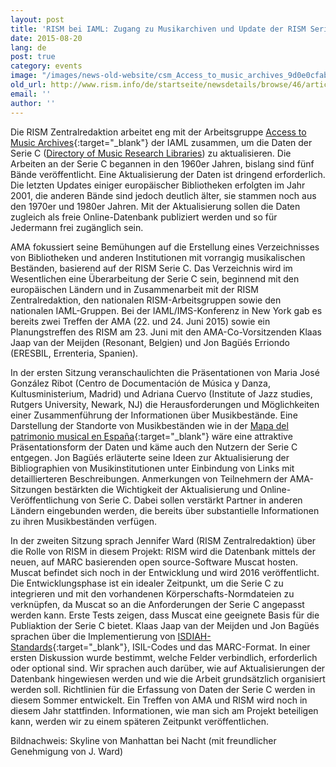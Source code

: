 ```yaml
---
layout: post
title: 'RISM bei IAML: Zugang zu Musikarchiven und Update der RISM Serie C'
date: 2015-08-20
lang: de
post: true
category: events
image: "/images/news-old-website/csm_Access_to_music_archives_9d0e0cfab1.jpg"
old_url: http://www.rism.info/de/startseite/newsdetails/browse/46/article/64/rism-at-iaml-access-to-music-archives-and-an-update-of-rism-series-c.html
email: ''
author: ''
---
```


Die RISM Zentralredaktion arbeitet eng mit der Arbeitsgruppe [Access to Music Archives](http://www.iaml.info/working-group-access-music-archives-project){:target="_blank"} der IAML zusammen, um die Daten der Serie C ([Directory of Music Research Libraries](/publications.html#c2620)) zu aktualisieren. Die Arbeiten an der Serie C begannen in den 1960er Jahren, bislang sind fünf Bände veröffentlicht. Eine Aktualisierung der Daten ist dringend erforderlich. Die letzten Updates einiger europäischer Bibliotheken erfolgten im Jahr 2001, die anderen Bände sind jedoch deutlich älter, sie stammen noch aus den 1970er und 1980er Jahren. Mit der Aktualisierung sollen die Daten zugleich als freie Online-Datenbank publiziert werden und so für Jedermann frei zugänglich sein.


AMA fokussiert seine Bemühungen auf die Erstellung eines Verzeichnisses von Bibliotheken und anderen Institutionen mit vorrangig musikalischen Beständen, basierend auf der RISM Serie C. Das Verzeichnis wird im Wesentlichen eine Überarbeitung der Serie C sein, beginnend mit den europäischen Ländern und in Zusammenarbeit mit der RISM Zentralredaktion, den nationalen RISM-Arbeitsgruppen sowie den nationalen IAML-Gruppen. Bei der IAML/IMS-Konferenz in New York gab es bereits zwei Treffen der AMA (22. und 24. Juni 2015) sowie ein Planungstreffen des RISM am 23. Juni mit den AMA-Co-Vorsitzenden Klaas Jaap van der Meijden (Resonant, Belgien) und Jon Bagüés Erriondo (ERESBIL, Errenteria, Spanien).


In der ersten Sitzung veranschaulichten die Präsentationen von Maria José González Ribot (Centro de Documentación de Música y Danza, Kultusministerium, Madrid) und Adriana Cuervo (Institute of Jazz studies, Rutgers University, Newark, NJ) die Herausforderungen und Möglichkeiten einer Zusammenführung der Informationen über Musikbestände. Eine Darstellung der Standorte von Musikbeständen wie in der [Mapa del patrimonio musical en España](http://musicadanza.es/mapatrimoniomusical/){:target="_blank"} wäre eine attraktive Präsentationsform der Daten und käme auch den Nutzern der Serie C entgegen. Jon Bagüés erläuterte seine Ideen zur Aktualisierung der Bibliographien von Musikinstitutionen unter Einbindung von Links mit detaillierteren Beschreibungen. Anmerkungen von Teilnehmern der AMA-Sitzungen bestärkten die Wichtigkeit der Aktualisierung und Online-Veröffentlichung von Serie C. Dabei sollen verstärkt Partner in anderen Ländern eingebunden werden, die bereits über substantielle Informationen zu ihren Musikbeständen verfügen.


In der zweiten Sitzung sprach Jennifer Ward (RISM Zentralredaktion) über die Rolle von RISM in diesem Projekt: RISM wird die Datenbank mittels der neuen, auf MARC basierenden open source-Software Muscat hosten. Muscat befindet sich noch in der Entwicklung und wird 2016 veröffentlicht. Die Entwicklungsphase ist ein idealer Zeitpunkt, um die Serie C zu integrieren und mit den vorhandenen Körperschafts-Normdateien zu verknüpfen, da Muscat so an die Anforderungen der Serie C angepasst werden kann. Erste Tests zeigen, dass Muscat eine geeignete Basis für die Publiaktion der Serie C bietet. Klaas Jaap van der Meijden und Jon Bagüés sprachen über die Implementierung von [ISDIAH-Standards](https://www.ica.org/en/isdiah-international-standard-describing-institutions-archival-holdings){:target="_blank"}, ISIL-Codes und das MARC-Format. In einer ersten Diskussion wurde bestimmt, welche Felder verbindlich, erforderlich oder optional sind. Wir sprachen auch darüber, wie auf Aktualisierungen der Datenbank hingewiesen werden und wie die Arbeit grundsätzlich organisiert werden soll. Richtlinien für die Erfassung von Daten der Serie C werden in diesem Sommer entwickelt. Ein Treffen von AMA und RISM wird noch in diesem Jahr stattfinden. Informationen, wie man sich am Projekt beteiligen kann, werden wir zu einem späteren Zeitpunkt veröffentlichen.

Bildnachweis: Skyline von Manhattan bei Nacht (mit freundlicher Genehmigung von J. Ward)
